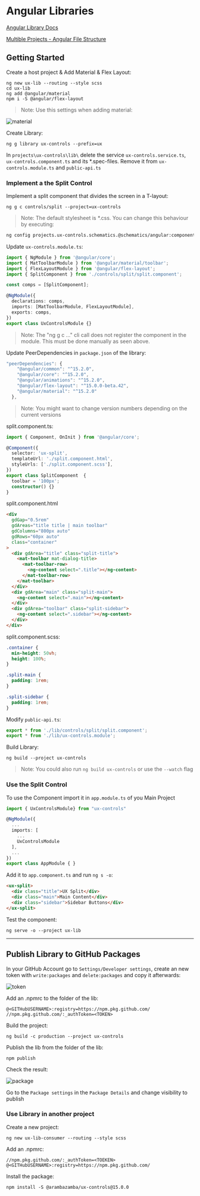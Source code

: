 # Angular Libraries

[Angular Library Docs](https://angular.io/guide/libraries)

[Multible Projects - Angular File Structure](https://angular.io/guide/file-structure)

## Getting Started

Create a host project & Add Material & Flex Layout:

```
ng new ux-lib --routing --style scss
cd ux-lib
ng add @angular/material
npm i -S @angular/flex-layout
```

>Note: Use this settings when adding material:

![material](_images/material.jpg)

Create Library:

```
ng g library ux-controls --prefix=ux
```

In `projects\ux-controls\lib\` delete the service `ux-controls.service.ts`, `ux-controls.component.ts` and its \*.spec-files. Remove it from `ux-controls.module.ts` and `public-api.ts`

### Implement a the Split Control

Implement a split component that divides the screen in a T-layout:

```
ng g c controls/split --project=ux-controls
```

>Note: The default stylesheet is *.css. You can change this behaviour by executing: 

```bash
ng config projects.ux-controls.schematics.@schematics/angular:component.style scss
```

Update `ux-controls.module.ts`:

```typescript
import { NgModule } from '@angular/core';
import { MatToolbarModule } from '@angular/material/toolbar';
import { FlexLayoutModule } from '@angular/flex-layout';
import { SplitComponent } from './controls/split/split.component';

const comps = [SplitComponent];

@NgModule({
  declarations: comps,
  imports: [MatToolbarModule, FlexLayoutModule],
  exports: comps,
})
export class UxControlsModule {}
```

>Note: The "ng g c ..." cli call does not register the component in the module. This must be done manually as seen above.

Update PeerDependencies in `package.json` of the library:

```typescript
"peerDependencies": {
    "@angular/common": "^15.2.0",
    "@angular/core": "^15.2.0",
    "@angular/animations": "^15.2.0",
    "@angular/flex-layout": "^15.0.0-beta.42",
    "@angular/material": "^15.2.0"
  },
```

> Note: You might want to change version numbers depending on the current versions

split.component.ts:

```typescript
import { Component, OnInit } from '@angular/core';

@Component({
  selector: 'ux-split',
  templateUrl: './split.component.html',
  styleUrls: ['./split.component.scss'],
})
export class SplitComponent  {
  toolbar = '100px';
  constructor() {}
}
```

split.component.html

```html
<div
  gdGap="0.5rem"
  gdAreas="title title | main toolbar"
  gdColumns="800px auto"
  gdRows="60px auto"
  class="container"
>
  <div gdArea="title" class="split-title">
    <mat-toolbar mat-dialog-title>
      <mat-toolbar-row>
        <ng-content select=".title"></ng-content>
      </mat-toolbar-row>
    </mat-toolbar>
  </div>
  <div gdArea="main" class="split-main">
    <ng-content select=".main"></ng-content>
  </div>
  <div gdArea="toolbar" class="split-sidebar">
    <ng-content select=".sidebar"></ng-content>
  </div>
</div>
```

split.component.scss:

```css
.container {
  min-height: 50vh;
  height: 100%;
}

.split-main {
  padding: 1rem;
}

.split-sidebar {
  padding: 1rem;
}
```

Modify `public-api.ts`:

```typescript
export * from './lib/controls/split/split.component';
export * from './lib/ux-controls.module';
```

Build Library:

```
ng build --project ux-controls
```

> Note: You could also run `ng build ux-controls` or use the `--watch` flag

### Use the Split Control

To use the Component import it in `app.module.ts` of you Main Project

```typescript
import { UxControlsModule} from "ux-controls"

@NgModule({
  ...
  imports: [
    ...
    UxControlsModule
  ],
  ...
})
export class AppModule { }
```

Add it to `app.component.ts` and run `ng s -o`:

```html
<ux-split>
  <div class="title">UX Split</div>
  <div class="main">Main Content</div>
  <div class="sidebar">Sidebar Buttons</div>
</ux-split>
```

Test the component:

```
ng serve -o --project ux-lib
```
---
## Publish Library to GitHub Packages

In your GitHub Account go to `Settings/Developer settings`, create an new token with `write:packages` and `delete:packages` and copy it afterwards:

![token](_images/token.jpg)


Add an .npmrc to the folder of the lib:

```
@<GITHubUSERNAME>:registry=https://npm.pkg.github.com/
//npm.pkg.github.com/:_authToken=<TOKEN>
```

Build the project:

```
ng build -c production --project ux-controls 
```

Publish the lib from the folder of the lib:

```
npm publish
```

Check the result:

![package](_images/package.jpg)

Go to the `Package settings` in the `Package Details` and change visibility to publish



### Use Library in another project

Create a new project:

```
ng new ux-lib-consumer --routing --style scss
```

Add an .npmrc:

```
//npm.pkg.github.com/:_authToken=<TOEKEN>
@<GITHubUSERNAME>:registry=https://npm.pkg.github.com/
```

Install the package:

```
npm install -S @arambazamba/ux-controls@15.0.0
```